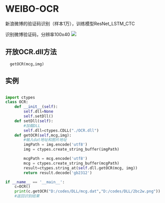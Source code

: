 # WEIBO-OCR
新浪微博的验证码识别（样本1万），训练模型ResNet_LSTM_CTC

识别微博验证码，分辨率100x40
![](https://github.com/LoseNine/WEIBO-OCR/blob/master/2bc2w.png)

## 开放OCR.dll方法
```
  getOCR(mcg,img)
```

## 实例
```python

import ctypes
class OCR:
    def __init__(self):
        self.dll=None
        self.setDll()
    def setDll(self):
        #加载DLL
        self.dll=ctypes.CDLL("./OCR.dll")
    def getOCR(self,mcg,img):
        #输入dat地址和图片地址
        imgPath = img.encode('utf8')
        img = ctypes.create_string_buffer(imgPath)

        mcgPath = mcg.encode('utf8')
        mcg = ctypes.create_string_buffer(mcgPath)
        result=ctypes.string_at(self.dll.getOCR(mcg, img))
        return result.decode('gb2312')

if __name__ == '__main__':
    c=OCR()
    print(c.getOCR("D:/codes/DLL/mcg.dat","D:/codes/DLL/2bc2w.png"))
    #返回识别结果
```

